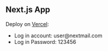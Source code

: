 ## Next.js App 
<p>Deploy on <a href="nextjs-theta-one-37.vercel.app">Vercel</a>: </p>
<ul>
<li>Log in account: user@nextmail.com</li>
<li>Log in Password: 123456</li>
</ul>
